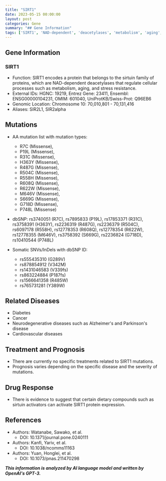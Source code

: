 ```yaml
---
title: "SIRT1"
date: 2023-05-15 00:00:00
layout: post
categories: Gene
summary: "## Gene Information"
tags: ['SIRT1', 'NAD-dependent', 'deacetylases', 'metabolism', 'aging', 'disease', 'treatment', 'prognosis']
---
```


## Gene Information

### SIRT1

- Function: SIRT1 encodes a protein that belongs to the sirtuin family of proteins, which are NAD-dependent deacetylases that regulate cellular processes such as metabolism, aging, and stress resistance.
- External IDs: HGNC: 19219, Entrez Gene: 23411, Ensembl: ENSG00000104231, OMIM: 601040, UniProtKB/Swiss-Prot: Q96EB6
- Genomic Location: Chromosome 10: 70,010,801 - 70,131,416
- Aliases: SIR2L1, SIR2alpha

## Mutations

- AA mutation list with mutation types: 
  - R7C (Missense),
  - P19L (Missense),
  - R31C (Missense),
  - H363Y (Missense),
  - R487G (Missense),
  - R504C (Missense),
  - R558H (Missense),
  - R608Q (Missense),
  - R622W (Missense),
  - M646V (Missense),
  - S669G (Missense),
  - G718D (Missense),
  - P748L (Missense)
- dbSNP: rs3740051 (R7C),
  rs7895833 (P19L), 
  rs17853371 (R31C),
  rs3758391 (H363Y),
  rs2236319 (R487G),
  rs2236379 (R504C),
  rs6097178 (R558H),
  rs12778353 (R608Q),
  rs12778354 (R622W),
  rs12778355 (M646V),
  rs3758392 (S669G),
  rs2236824 (G718D), 
  rs10410544 (P748L)

- Somatic SNVs/InDels with dbSNP ID:
  - rs555435310 (G289V)
  - rs878854912 (V342M)
  - rs1431046583 (V339fs)
  - rs863224884 (P187fs)
  - rs1566641358 (R485W)
  - rs765731281 (Y389W)

## Related Diseases

- Diabetes
- Cancer
- Neurodegenerative diseases such as Alzheimer's and Parkinson's disease
- Cardiovascular diseases

## Treatment and Prognosis

- There are currently no specific treatments related to SIRT1 mutations.
- Prognosis varies depending on the specific disease and the severity of mutations.

## Drug Response

- There is evidence to suggest that certain dietary compounds such as sirtuin activators can activate SIRT1 protein expression.

## References

- Authors: Watanabe, Sawako, et al.
  - DOI: 10.1371/journal.pone.0240111
- Authors: Kanfi, Yariv, et al.
  - DOI: 10.1038/ncomms11163
- Authors: Yuan, Honglei, et al.
  - DOI: 10.1073/pnas.211470298

**_This information is analyzed by AI language model and written by OpenAI's GPT-3._**